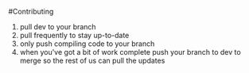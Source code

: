 #Contributing
1. pull dev to your branch
2. pull frequently to stay up-to-date
3. only push compiling code to your branch
4. when you've got a bit of work complete push your branch to dev to merge so the rest of us can pull the updates
